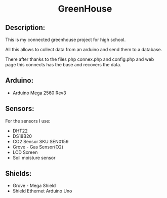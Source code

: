 
<h1 align="center">
  GreenHouse
  <br>
</h1>

## Description:
This is my connected greenhouse project for high school.

All this allows to collect data from an arduino and send them to a database.

There after thanks to the files php connex.php and config.php and web page this connects has the base and recovers the data.

## Arduino:

- Arduino Mega 2560 Rev3

## Sensors:
For the sensors I use:
- DHT22
- DS18B20
- CO2 Sensor SKU SEN0159
- Grove - Gas Sensor(O2)
- LCD Screen
- Soil moisture sensor

## Shields: 

- Grove - Mega Shield
- Shield Ethernet Arduino Uno
